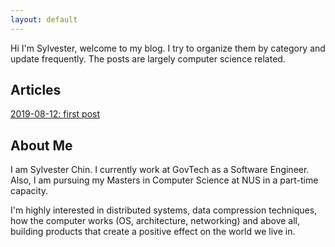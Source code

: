 ```yaml
---
layout: default
---
```


Hi I'm Sylvester, welcome to my blog. I try to organize them by category and update frequently. The posts are largely computer science related.

## Articles

[2019-08-12: first post](docs/2019-08-12-first-post.html)

## About Me

I am Sylvester Chin. I currently work at GovTech as a Software Engineer. Also, I am pursuing my Masters in Computer Science at NUS in a part-time capacity. 

I'm highly interested in distributed systems, data compression techniques, how the computer works (OS, architecture, networking) and above all, building products that create a positive effect on the world we live in.

<!-- ## Welcome to GitHub Pages

You can use the [editor on GitHub](https://github.com/slai11/slai11.github.io/edit/master/index.md) to maintain and preview the content for your website in Markdown files.

Whenever you commit to this repository, GitHub Pages will run [Jekyll](https://jekyllrb.com/) to rebuild the pages in your site, from the content in your Markdown files.

### Markdown

Markdown is a lightweight and easy-to-use syntax for styling your writing. It includes conventions for

```markdown
Syntax highlighted code block

# Header 1
## Header 2
### Header 3

- Bulleted
- List

1. Numbered
2. List

**Bold** and _Italic_ and `Code` text

[Link](url) and ![Image](src)
```

For more details see [GitHub Flavored Markdown](https://guides.github.com/features/mastering-markdown/).

### Jekyll Themes

Your Pages site will use the layout and styles from the Jekyll theme you have selected in your [repository settings](https://github.com/slai11/slai11.github.io/settings). The name of this theme is saved in the Jekyll `_config.yml` configuration file.

### Support or Contact

Having trouble with Pages? Check out our [documentation](https://help.github.com/categories/github-pages-basics/) or [contact support](https://github.com/contact) and we’ll help you sort it out. -->

